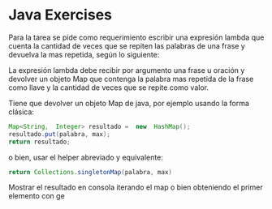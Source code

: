 # Java Exercises

Para la tarea se pide como requerimiento escribir una expresión lambda que cuenta la cantidad de veces que se repiten las palabras de una frase y devuelva la mas repetida, según lo siguiente:

La expresión lambda debe recibir por argumento una frase u oración y devolver un objeto Map que contenga la palabra mas repetida de la frase como llave y la cantidad de veces que se repite como valor.

Tiene que devolver un objeto Map de java, por ejemplo usando la forma clásica:
``` java
Map<String,  Integer> resultado =  new  HashMap();
resultado.put(palabra, max);
return resultado;
```

o bien, usar el helper abreviado y equivalente:
``` java
return Collections.singletonMap(palabra, max)
```

Mostrar el resultado en consola iterando el map o bien obteniendo el primer elemento con ge